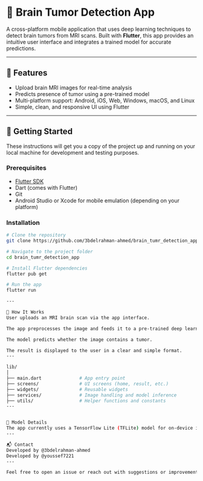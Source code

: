 # 🧠 Brain Tumor Detection App

A cross-platform mobile application that uses deep learning techniques to detect brain tumors from MRI scans. Built with **Flutter**, this app provides an intuitive user interface and integrates a trained model for accurate predictions.

---

## 📱 Features

- Upload brain MRI images for real-time analysis
- Predicts presence of tumor using a pre-trained model
- Multi-platform support: Android, iOS, Web, Windows, macOS, and Linux
- Simple, clean, and responsive UI using Flutter

---

## 🚀 Getting Started

These instructions will get you a copy of the project up and running on your local machine for development and testing purposes.

### Prerequisites

- [Flutter SDK](https://docs.flutter.dev/get-started/install)
- Dart (comes with Flutter)
- Git
- Android Studio or Xcode for mobile emulation (depending on your platform)

### Installation

```bash
# Clone the repository
git clone https://github.com/3bdelrahman-ahmed/brain_tumr_detection_app.git

# Navigate to the project folder
cd brain_tumr_detection_app

# Install Flutter dependencies
flutter pub get

# Run the app
flutter run

---

🧪 How It Works
User uploads an MRI brain scan via the app interface.

The app preprocesses the image and feeds it to a pre-trained deep learning model.

The model predicts whether the image contains a tumor.

The result is displayed to the user in a clear and simple format.
---

lib/
│
├── main.dart              # App entry point
├── screens/               # UI screens (home, result, etc.)
├── widgets/               # Reusable widgets
├── services/              # Image handling and model inference
├── utils/                 # Helper functions and constants
---


🧠 Model Details
The app currently uses a TensorFlow Lite (TFLite) model for on-device inference. You can replace the model with your own by placing it in the appropriate assets folder and updating the inference logic.****
---

📬 Contact
Developed by @3bdelrahman-ahmed
Developed by @youssef7221
---

Feel free to open an issue or reach out with suggestions or improvements!
